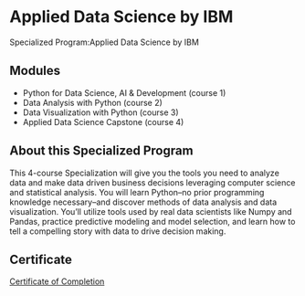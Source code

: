 # Applied Data Science by IBM

Specialized Program:Applied Data Science by IBM

## Modules

* Python for Data Science, AI & Development (course 1)
* Data Analysis with Python (course 2)
* Data Visualization with Python (course 3)
* Applied Data Science Capstone (course 4)

## About this Specialized Program
This 4-course Specialization will give you the tools you need to analyze data and make data driven business decisions leveraging computer science and statistical analysis. You will learn Python–no prior programming knowledge necessary–and discover methods of data analysis and data visualization. You’ll utilize tools used by real data scientists like Numpy and Pandas, practice predictive modeling and model selection, and learn how to tell a compelling story with data to drive decision making.

## Certificate

[Certificate of Completion](https://www.coursera.org/account/accomplishments/specialization/certificate/EX7TN566MBV3)